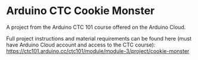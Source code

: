 # Arduino CTC Cookie Monster

A project from the Arduino CTC 101 course offered on the Arduino Cloud. 

Full project instructions and material requirements can be found here (must have Arduino Cloud account and access to the CTC course): https://ctc101.arduino.cc/ctc101/module/module-3/project/cookie-monster
